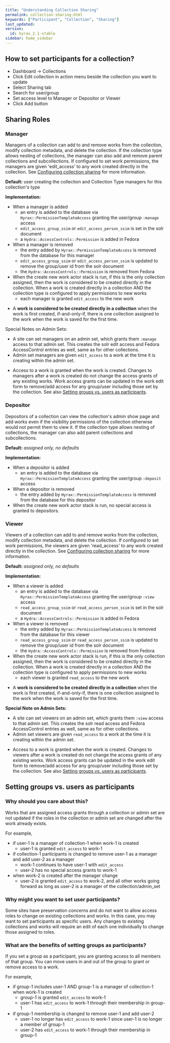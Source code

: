 ```yaml
---
title: "Understanding Collection Sharing"
permalink: collection-sharing.html
keywords: ["Participant", "Collection", "Sharing"]
last_updated:
version:
  id: hyrax_2.1-stable
sidebar: home_sidebar
---
```


## How to set participants for a collection?

* Dashboard -> Collections
* Click Edit collection in action menu beside the collection you want to update
* Select Sharing tab
* Search for user/group
* Set access level to Manager or Depositor or Viewer
* Click Add button

## Sharing Roles

### Manager

Managers of a collection can add to and remove works from the collection, modify collection metadata, and delete the collection.  If the collection type allows nesting of collections, the manager can also add and remove parent collections and subcollections.  If configured to set work permissions, the managers are given 'edit_access' to any work created directly in the collection.  See [Configuring collection sharing](collection-type-participants.html#configuring-collection-sharing) for more information.

**Default:**  user creating the collection and Collection Type managers for this collection's type

**Implementation:**

* When a manager is added
  * an entry is added to the database via `Hyrax::PermissionTemplateAccess` granting the user/group `:manage` access
  * `edit_access_group_ssim` or `edit_access_person_ssim` is set in the solr document
  * a `Hydra::AccessControls::Permission` is added in Fedora
* When a manager is removed
  * the entry added by `Hyrax::PermissionTemplateAccess` is removed from the database for this manager
  * `edit_access_group_ssim` or `edit_access_person_ssim` is updated to remove the group/user id from the solr document
  * the `Hydra::AccessControls::Permission` is removed from Fedora
* When the create new work actor stack is run, if this is the only collection assigned, then the work is considered to be created directly in the collection.  When a work is created directly in a collection AND the collection type is configured to apply permissions to new works
  * each manager is granted `edit_access` to the new work

<ul class='info'><li>A <b>work is considered to be created directly in a collection</b> when the work is first created, if-and-only-if, there is one collection assigned to the work when the work is saved for the first time.</li></ul>

Special Notes on Admin Sets:
* A site can set managers on an admin set, which grants them `:manage` access to that admin set.  This creates the solr edit access and Fedora AccessControl entries as well, same as for other collections.
* Admin set managers are given `edit_access` to a work at the time it is creating within the admin set.

<ul class='warning'><li>Access to a work is granted when the work is created.  Changes to managers after a work is created do not change the access grants of any existing works.  Work access grants can be updated in the work edit form to remove/add access for any group/user including those set by the collection.  See also <a href="#setting-groups-vs-users-as-participants">Setting groups vs. users as participants</a>.</li></ul>



### Depositor

Depositors of a collection can view the collection's admin show page and add works even if the visibility permissions of the collection otherwise would not permit them to view it.  If the collection type allows nesting of collections, the manager can also add parent collections and subcollections.

**Default:**  *assigned only, no defaults*

**Implementation:**

* When a depositor is added
  * an entry is added to the database via `Hyrax::PermissionTemplateAccess` granting the user/group `:deposit` access
* When a depositor is removed
  * the entry added by `Hyrax::PermissionTemplateAccess` is removed from the database for this depositor
* When the create new work actor stack is run, no special access is granted to depositors.


### Viewer

Viewers of a collection can add to and remove works from the collection, modify collection metadata, and delete the collection.  If configured to set work permissions, the viewers are given 'read_access' to any work created directly in the collection.  See [Configuring collection sharing](collection-type-participants.html#configuring-collection-sharing) for more information.

**Default:**  *assigned only, no defaults*

**Implementation:**

* When a viewer is added
  * an entry is added to the database via `Hyrax::PermissionTemplateAccess` granting the user/group `:view` access
  * `read_access_group_ssim` or `read_access_person_ssim` is set in the solr document
  * a `Hydra::AccessControls::Permission` is added in Fedora
* When a viewer is removed
  * the entry added by `Hyrax::PermissionTemplateAccess` is removed from the database for this viewer
  * `read_access_group_ssim` or `read_access_person_ssim` is updated to remove the group/user id from the solr document
  * the `Hydra::AccessControls::Permission` is removed from Fedora
* When the create new work actor stack is run, if this is the only collection assigned, then the work is considered to be created directly in the collection.  When a work is created directly in a collection AND the collection type is configured to apply permissions to new works
  * each viewer is granted `read_access` to the new work

<ul class='info'><li>A <b>work is considered to be created directly in a collection</b> when the work is first created, if-and-only-if, there is one collection assigned to the work when the work is saved for the first time.</li></ul>

**Special Note on Admin Sets:**
* A site can set viewers on an admin set, which grants them `:view` access to that admin set.  This creates the solr read access and Fedora AccessControl entries as well, same as for other collections.
* Admin set viewers are given `read_access` to a work at the time it is creating within the admin set.

<ul class='warning'><li>Access to a work is granted when the work is created.  Changes to viewers after a work is created do not change the access grants of any existing works.  Work access grants can be updated in the work edit form to remove/add access for any group/user including those set by the collection.  See also <a href="#setting-groups-vs-users-as-participants">Setting groups vs. users as participants</a>.</li></ul>

## Setting groups vs. users as participants

### Why should you care about this?

Works that are assigned access grants through a collection or admin set are not updated if the roles in the collection or admin set are changed after the work already exists.  

For example,
* if user-1 is a manager of collection-1 when work-1 is created
  * user-1 is granted `edit_access` to work-1
* if collection-1 participants is changed to remove user-1 as a manager and add user-2 as a manager
  * work-1 continues to have user-1 with `edit_access`  
  * user-2 has no special access grants to work-1  
* when work-2 is created after the manager change
  * user-2 is granted `edit_access` to work-2, and all other works going forward as long as user-2 is a manager of the collection/admin_set

### Why might you want to set user participants?

Some sites have preservation concerns and do not want to allow access roles to change on existing collections and works.  In this case, you may want to set participants as specific users.  Any changes to existing collections and works will require an edit of each one individually to change those assigned to roles.

### What are the benefits of setting groups as participants?

If you set a group as a participant, you are granting access to all members of that group.  You can move users in and out of the group to grant or remove access to a work.

For example,
* if group-1 includes user-1 AND group-1 is a manager of collection-1 when work-1 is created
  * group-1 is granted `edit_access` to work-1
  * user-1 has `edit_access` to work-1 through their membership in group-1
* if group-1 membership is changed to remove user-1 and add user-2
  * user-1 no longer has `edit_access` to work-1 since user-1 is no longer a member of group-1
  * user-2 has `edit_access` to work-1 through their membership in group-1
